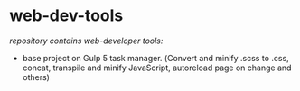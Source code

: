 # web-dev-tools
*repository contains web-developer tools:*
- base project on Gulp 5 task manager. (Сonvert and minify .scss to .css, concat, transpile and minify JavaScript, autoreload page on change and others)